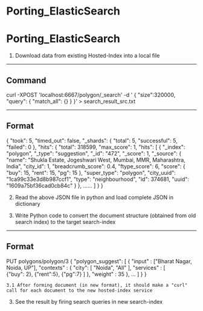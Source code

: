 # Porting_ElasticSearch

# Porting_ElasticSearch

1. Download data from existing Hosted-Index into a local file
-------
Command
-------
curl -XPOST 'localhost:6667/polygon/_search' -d '
{ "size":320000,
  "query": {
      "match_all": {}
   }
}' > search_result_src.txt

------
Format
------
{
   "took": 5,
   "timed_out": false,
   "_shards": {
      "total": 5,
      "successful": 5,
      "failed": 0
   },
   "hits": {
      "total": 318599,
      "max_score": 1,
      "hits": [
         {
            "_index": "polygon",
            "_type": "suggestion",
            "_id": "472",
            "_score": 1,
            "_source": {
               "name": "Shukla Estate, Jogeshwari West, Mumbai, MMR, Maharashtra, India",
               "city_id": 1,
               "breadcrumb_score": 0.4,
               "ftype_score": 6,
               "score": {
                  "buy": 15,
                  "rent": 15,
                  "pg": 15
               },
               "super_type": "polygon",
               "city_uuid": "1ca99c33e3d8b987ccf1",
               "type": "neighbourhood",
               "id": 374681,
               "uuid": "1609a75bf36cad0cb84c"
            }
         },
         ......
        ]
    }
}


2. Read the above JSON file in python and load complete JSON in dictionary

3. Write Python code to convert the document structure (obtained from old search index) to the target search-index

------
Format
------
PUT polygons/polygon/3
{
    "polygon_suggest": [
        {
            "input" : ["Bharat Nagar, Noida, UP"],
            "contexts" : {
            "city": [ "Noida", "All" ],
            "services" : 
                    [   
                        {"buy": 2},
                        {"rent":5},
                        {"pg":7}
                    ]
            },
            "weight" : 35
        },
        ...
        ]
    }
}


	3.1 After forming document (in new format), it should make a "curl" call for each document to the new hosted-index service


3. See the result by firing search queries in new search-index 
	
